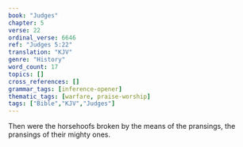 ```yaml
---
book: "Judges"
chapter: 5
verse: 22
ordinal_verse: 6646
ref: "Judges 5:22"
translation: "KJV"
genre: "History"
word_count: 17
topics: []
cross_references: []
grammar_tags: [inference-opener]
thematic_tags: [warfare, praise-worship]
tags: ["Bible","KJV","Judges"]
---
```

Then were the horsehoofs broken by the means of the pransings, the pransings of their mighty ones.
